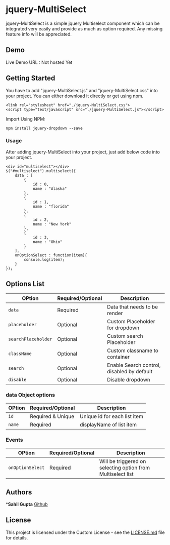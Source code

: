 # jquery-MultiSelect

jquery-MultiSelect is a simple  jquery Multiselect component which can be integrated very easily and provide as much as option required. Any missing feature info will be appreciated.

## Demo

Live Demo URL : Not hosted Yet

## Getting Started

You have to add "jquery-MultiSelect.js" and "jquery-MultiSelect.css" into your project. You can either download it directly or get using npm.

```
<link rel="stylesheet" href="./jquery-MultiSelect.css">
<script type="text/javascript" src="./jquery-MultiSelect.js"></script>
```

Import Using NPM:
```
npm install jquery-dropdown --save
```


### Usage

After adding jquery-MultiSelect into your project, just add below code into your project.

```
<div id="multiselect"></div>
$("#multiselect").multiselect({
	data : [
		{
            id : 0,
            name : "Alaska"
        },
        {
            id : 1,
            name : "florida"
        },
        {
            id : 2,
            name : "New York"
        },
        {
            id : 3,
            name : "Ohio"
        }
	],
    onOptionSelect : function(item){
        console.log(item);
    }
});
```
## Options List

| OPtion | Required/Optional | Description |
| --- | --- | --- |
| `data` | Required | Data that needs to be render |
| `placeholder` | Optional | Custom Placeholder for dropdown |
| `searchPlaceholder` | Optional | Custom search Placeholder |
| `className` | Optional | Custom classname to container |
| `search` | Optional | Enable Search control, disabled by default |
| `disable` | Optional | Disable dropdown |

### data Object options

| OPtion | Required/Optional | Description |
| --- | --- | --- |
| `id` | Required & Unique | Unique id for each list item |
| `name` | Required | displayName of list item |

### Events

| OPtion | Required/Optional | Description |
| --- | --- | --- |
| `onOptionSelect` | Required | Will be triggered on selecting option from Multiselect list|

## Authors

***Sahil Gupta** [Github](https://github.com/techhysahil)

## License

This project is licensed under the Custom License - see the [LICENSE.md](LICENSE.md) file for details.
